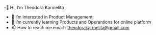 -👋 Hi, I’m Theodora Karmelita
- 👀 I’m interested in Product Management
- 🌱 I’m currently learning Products and Operantions for online platform
- 📫 How to reach me email : theodorakarmelita@gmail.com

<!---
TheodoraKarmelita/TheodoraKarmelita is a ✨ special ✨ repository because its `README.md` (this file) appears on your GitHub profile.
You can click the Preview link to take a look at your changes.
--->
